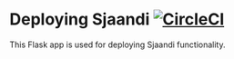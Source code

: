 # Deploying Sjaandi [![CircleCI](https://circleci.com/gh/pechyonkin/sjaandi_deploy/tree/master.svg?style=svg)](https://circleci.com/gh/pechyonkin/sjaandi_deploy/tree/master)

This Flask app is used for deploying Sjaandi functionality.

